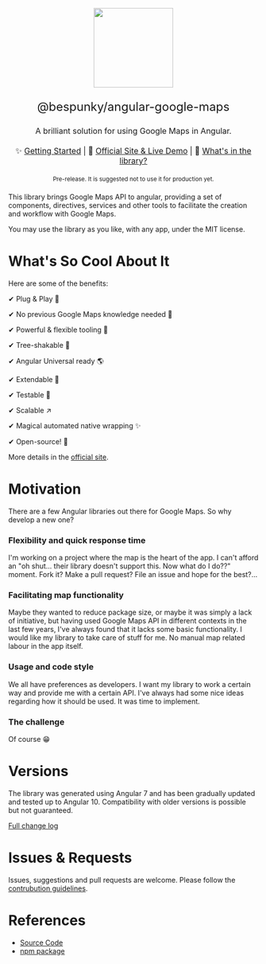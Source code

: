 <p align="center">
    <img src="https://bs-angular-g-maps.web.app/assets/logo.svg" width="160"/>
</p>

<p align="center" style="font-size: x-large">@bespunky/angular-google-maps</p>
<p align="center" style="font-size: medium">A brilliant solution for using Google Maps in Angular.</p>

<p align="center" style="font-size: medium; margin: 20px auto">
    ✨ <a href="https://bs-angular-g-maps.web.app/docs/additional-documentation/getting-started.html">Getting Started</a> |
    🙌 <a href="https://bs-angular-g-maps.web.app">Official Site & Live Demo</a> |
    🎁 <a href="https://bs-angular-g-maps.web.app/docs/modules.html">What's in the library?</a>
</p>

<p align="center" style="font-size: smaller; margin: 20px auto;">Pre-release. It is suggested not to use it for production yet.</p>

This library brings Google Maps API to angular, providing a set of components, directives, services and other tools to facilitate the creation and workflow with Google Maps.

You may use the library as you like, with any app, under the MIT license.

# What's So Cool About It
Here are some of the benefits:

✔ Plug & Play 🔌

✔ No previous Google Maps knowledge needed 🤯

✔ Powerful & flexible tooling 💪

✔ Tree-shakable 🌳

✔ Angular Universal ready 🌎

✔ Extendable 🧩

✔ Testable 🧪

✔ Scalable ↗

✔ Magical automated native wrapping ✨

✔ Open-source! 🤩

More details in the [official site](https://bs-angular-g-maps.web.app/).

# Motivation
There are a few Angular libraries out there for Google Maps. So why develop a new one?

### Flexibility and quick response time
I'm working on a project where the map is the heart of the app. I can't afford an "oh shut... their library doesn't support this. Now what do I do??" moment. Fork it? Make a pull request? File an issue and hope for the best?...

### Facilitating map functionality
Maybe they wanted to reduce package size, or maybe it was simply a lack of initiative, but having used Google Maps API in different contexts in the last few years, I've always found that it lacks some basic functionality. I would like my library to take care of stuff for me. No manual map related labour in the app itself.

### Usage and code style
We all have preferences as developers. I want my library to work a certain way and provide me with a certain API. I've always had some nice ideas regarding how it should be used. It was time to implement.

### The challenge
Of course 😁

# Versions
The library was generated using Angular 7 and has been gradually updated and tested up to Angular 10. 
Compatibility with older versions is possible but not guaranteed.

[Full change log](/docs/changelog.html)

# Issues & Requests
Issues, suggestions and pull requests are welcome. Please follow the [contrubution guidelines](/docs/contributing.html).

# References
- [Source Code](https://github.com/bespunky/angular-google-maps)
- [npm package](https://www.npmjs.com/package/%40bespunky/angular-google-maps)
